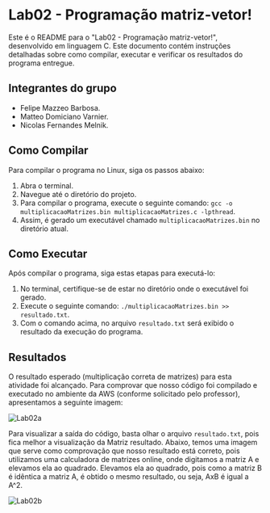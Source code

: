 # Lab02 - Programação matriz-vetor!

Este é o README para o "Lab02 - Programação matriz-vetor!", desenvolvido em linguagem C. Este documento contém instruções detalhadas sobre como compilar, executar e verificar os resultados do programa entregue.

## Integrantes do grupo
- Felipe Mazzeo Barbosa.
- Matteo Domiciano Varnier.
- Nicolas Fernandes Melnik.

## Como Compilar

Para compilar o programa no Linux, siga os passos abaixo:
1. Abra o terminal.
2. Navegue até o diretório do projeto.
3. Para compilar o programa, execute o seguinte comando: `gcc -o multiplicacaoMatrizes.bin multiplicacaoMatrizes.c -lpthread`.
4. Assim, é gerado um executável chamado `multiplicacaoMatrizes.bin` no diretório atual.

## Como Executar

Após compilar o programa, siga estas etapas para executá-lo:
1. No terminal, certifique-se de estar no diretório onde o executável foi gerado.
2. Execute o seguinte comando: `./multiplicacaoMatrizes.bin >> resultado.txt`.
3. Com o comando acima, no arquivo `resultado.txt` será exibido o resultado da execução do programa.

## Resultados
O resultado esperado (multiplicação correta de matrizes) para esta atividade foi alcançado. Para comprovar que nosso código foi compilado e executado no ambiente da AWS (conforme solicitado pelo professor), apresentamos a seguinte imagem:

![Lab02a]([https://github.com/nicolasmelnik/Laboratorios-Paralela/assets/117850844/923aa5a9-f121-4efe-af67-cd9eb15ea2f4](https://github.com/matteovar/computacao-paralele/issues/1#issue-2182914879))

Para visualizar a saída do código, basta olhar o arquivo `resultado.txt`, pois fica melhor a visualização da Matriz resultado. Abaixo, temos uma imagem que serve como comprovação que nosso resultado está correto, pois utilizamos uma calculadora de matrizes online, onde digitamos a matriz A e elevamos ela ao quadrado. Elevamos ela ao quadrado, pois como a matriz B é idêntica a matriz A, é obtido o mesmo resultado, ou seja, AxB é igual a A^2.

![Lab02b](https://github.com/nicolasmelnik/Laboratorios-Paralela/assets/117850844/e77efbff-e1a5-4388-96c4-1043629b2a62)
